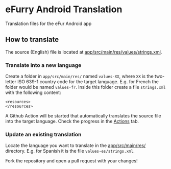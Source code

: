 # eFurry Android Translation
Translation files for the eFur Android app

## How to translate
The source (English) file is located at [app/src/main/res/values/strings.xml](app/src/main/res/values/strings.xml).

### Translate into a new language
Create a folder in `app/src/main/res/` named `values-XX`, where `XX` is the two-letter ISO 639-1 country code for the target language. E.g. for French the folder would be named `values-fr`.
Inside this folder create a file `strings.xml` with the following content:

```
<resources>
</resources>
```

A Github Action will be started that automatically translates the source file into the target language. Check the progress in the [Actions]([app/src/main/res/values/strings.xml](https://github.com/eFurry/android-translation/actions)https://github.com/eFurry/android-translation/actions) tab.

### Update an existing translation
Locate the language you want to translate in the [app/src/main/res/](app/src/main/res/) directory. E.g. for Spanish it is the file `values-es/strings.xml`.

Fork the repository and open a pull request with your changes!

